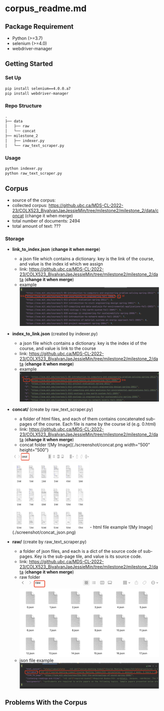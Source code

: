 # corpus_readme.md

## Package Requirement
- Python (>=3.7)
- selenium (>=4.0)
- webdriver-manager

## Getting Started
### Set Up
```
pip install selenium==4.0.0.a7
pip install webdriver-manager
```
### Repo Structure
```
.
├── data
│   ├── raw     
│   └── concat
├── milestone_2
│   ├── indexer.py     
│   └── raw_text_scraper.py
```
### Usage
```
python indexer.py
python raw_text_scraper.py
```
## Corpus

- source of the corpus: 
- collected corpus: https://github.ubc.ca/MDS-CL-2022-23/COLX523_BiyaIvanJaeJessieMin/tree/milestone2/milestone_2/data/concat (change it when merge)
- total number of documents: 2494
- total amount of text: ???

### Storage
- **link_to_index.json** (**change it when merge**)
  - a json file which contains a dictionary. key is the link of the course, and value is the index id which we assign
  - link: https://github.ubc.ca/MDS-CL-2022-23/COLX523_BiyaIvanJaeJessieMin/tree/milestone2/milestone_2/data (**change it when merge**)
  - example
  ![My Image](./screenshot/link_to_index.png)

- **index_to_link.json** (created by indexer.py)
  - a json file which contains a dictionary. key is the index id of the course, and value is link to the course
  - link: https://github.ubc.ca/MDS-CL-2022-23/COLX523_BiyaIvanJaeJessieMin/tree/milestone2/milestone_2/data (**change it when merge**)
  - example
  ![My Image](./screenshot/index_to_link.png)
  

- **concat/** (create by raw_text_scraper.py)
  - a folder of html files, and each of them contains concatenated sub-pages of the course. Each file is name by the course id (e.g. 0.html)
  - link: https://github.ubc.ca/MDS-CL-2022-23/COLX523_BiyaIvanJaeJessieMin/tree/milestone2/milestone_2/data (**change it when merge**)
  - concat folder
  ![My Image](./screenshot/concat.png width="500" height="500")
  <img src="./screenshot/concat.png" width="250" height="250" />
  - html file example
  ![My Image](./screenshot/concat_json.png)


- **raw/** (create by raw_text_scraper.py)
  - a folder of json files, and each is a dict of the source code of sub-pages. Key is the sub-page tile, and value is its source code.
  - link: https://github.ubc.ca/MDS-CL-2022-23/COLX523_BiyaIvanJaeJessieMin/tree/milestone2/milestone_2/data (**change it when merge**)
  - raw folder
  ![My Image](./screenshot/raw.png)
  - json file example
  ![My Image](./screenshot/raw_json.png)


## Problems With the Corpus
